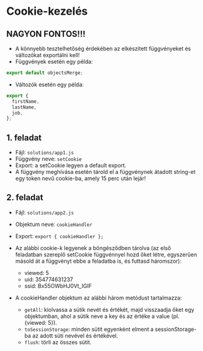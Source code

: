 # Cookie-kezelés

## NAGYON FONTOS!!!
- A könnyebb tesztelhetőség érdekében az elkészített függvényeket és változókat exportálni kell!
- Függvények esetén egy példa:
```javascript
export default objectsMerge;
```
- Változók esetén egy példa:
```javascript
export {
  firstName,
  lastName,
  job,
};
```

## 1. feladat
- Fájl: `solutions/app1.js`
- Függvény neve: `setCookie`
- Export: a setCookie legyen a default export.
- A függvény meghívása esetén tárold el a függvénynek átadott string-et egy token nevű cookie-ba, amely 15 perc után lejár!
   
## 2. feladat
- Fájl: `solutions/app2.js`
- Objektum neve: `cookieHandler`
- Export: `export { cookieHandler };`
- Az alábbi cookie-k legyenek a böngésződben tárolva 
(az első feladatban szereplő setCookie függvénnyel hozd őket létre, egyszerűen másold át a függvényt ebbe a feladatba is, és futtasd háromszor):
  - viewed: 5
  - uid: 354774631237
  - ssid: Bx55OWbHJ0Vt_IGIF
  
- A cookieHandler objektum az alábbi három metódust tartalmazza:
  - `getAll`: kiolvassa a sütik nevét és értékét, majd visszaadja őket egy objektumban, ahol a sütik neve a key és az értéke a value (pl. {viewed: 5}).
  - `toSessionStorage`: minden sütit egyenként elment a sessionStorage-ba az adott süti nevével és értékével.
  - `flush`: törli az összes sütit.

